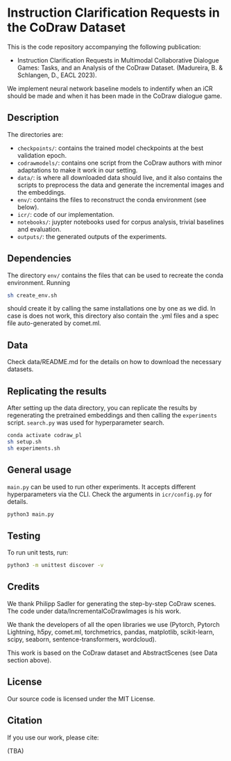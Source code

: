 # Instruction Clarification Requests in the CoDraw Dataset

This is the code repository accompanying the following publication:

- Instruction Clarification Requests in Multimodal Collaborative Dialogue Games: Tasks, and an Analysis of the CoDraw Dataset. (Madureira, B. & Schlangen, D., EACL 2023).

We implement neural network baseline models to indentify when an iCR should be made and when it has been made in the CoDraw dialogue game.


## Description

The directories are:

- ```checkpoints/```: contains the trained model checkpoints at the best validation epoch.
- ```codrawmodels/```: contains one script from the CoDraw authors with minor adaptations to make it work in our setting.
- ```data/```: is where all downloaded data should live, and it also contains the scripts to preprocess the data and generate the incremental images and the embeddings.
- ```env/```: contains the files to reconstruct the conda environment (see below).
- ```icr/```: code of our implementation.
- ```notebooks/```: juypter notebooks used for corpus analysis, trivial baselines and evaluation.
- ```outputs/```: the generated outputs of the experiments.


## Dependencies

The directory ```env/``` contains the files that can be used to recreate the conda environment. Running

```bash
sh create_env.sh
```

should create it by calling the same installations one by one as we did. In case is does not work, this directory also contain the .yml files and a spec file auto-generated by comet.ml.


## Data

Check data/README.md for the details on how to download the necessary datasets.



## Replicating the results

After setting up the data directory, you can replicate the results by regenerating the pretrained embeddings and then calling the ```experiments``` script. ```search.py``` was used for hyperparameter search.

```bash
conda activate codraw_pl
sh setup.sh
sh experiments.sh
```

## General usage

```main.py``` can be used to run other experiments. It accepts different hyperparameters via the CLI. Check the arguments in ```icr/config.py``` for details.

```bash
python3 main.py
```

## Testing

To run unit tests, run:

```bash
python3 -m unittest discover -v
```


## Credits

We thank Philipp Sadler for generating the step-by-step CoDraw scenes. The code under data/IncrementalCoDrawImages is his work.

We thank the developers of all the open libraries we use (Pytorch, Pytorch Lightning, h5py, comet.ml, torchmetrics, pandas, matplotlib, scikit-learn, scipy, seaborn, sentence-transformers, wordcloud).

This work is based on the CoDraw dataset and AbstractScenes (see Data section above).

## License

Our source code is licensed under the MIT License.


## Citation

If you use our work, please cite:

(TBA)
